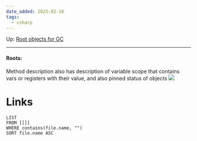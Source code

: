 ```yaml
---
date_added: 2025-02-18
tags:
  - csharp
---
```

Up: [Root objects for GC](Root%20objects%20for%20GC.md)
___
#### Roots:
Method description also has description of variable scope that contains vars or registers with their value, and also pinned status of objects
![](Pasted%20image%2020250218064151.png)
# Links
```dataview
LIST
FROM [[]]
WHERE contains(file.name, "")
SORT file.name ASC
```
